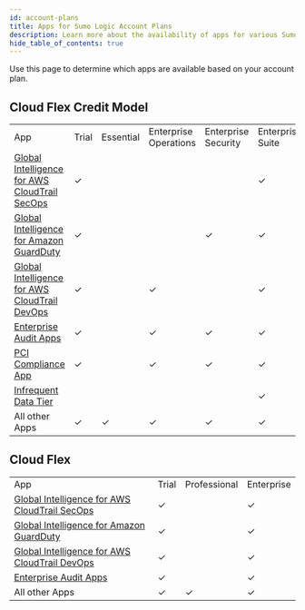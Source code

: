 ```yaml
---
id: account-plans
title: Apps for Sumo Logic Account Plans
description: Learn more about the availability of apps for various Sumo Logic account plans.
hide_table_of_contents: true
---
```


Use this page to determine which apps are available based on your account plan.

## Cloud Flex Credit Model

<table>
  <tr>
   <td>App
   </td>
   <td>Trial
   </td>
   <td>Essential
   </td>
   <td>Enterprise Operations
   </td>
   <td>Enterprise Security
   </td>
   <td>Enterprise Suite
   </td>
  </tr>
  <tr>
   <td><a href="/docs/integrations/amazon-aws/global-intelligence-cloudtrail-secops">Global Intelligence for AWS CloudTrail SecOps</a></td>
   <td>  &#10003; </td>
   <td>   </td>
   <td>  </td>
   <td>  </td>
   <td> &#10003;</td>
  </tr>
  <tr>
   <td><a href="/docs/integrations/amazon-aws/global-intelligence-guardduty">Global Intelligence for Amazon GuardDuty</a></td>
   <td>&#10003;</td>
   <td> </td>
   <td>   </td>
   <td>&#10003;</td>
   <td>&#10003; </td>
  </tr>
  <tr>
   <td><a href="/docs/integrations/amazon-aws/global-intelligence-cloudtrail-devops">Global Intelligence for AWS CloudTrail DevOps</a></td>
   <td>&#10003;</td>
   <td>    </td>
   <td>&#10003;</td>
   <td> </td>
   <td>&#10003;</td>
  </tr>
  <tr>
   <td><a href="/docs/integrations/sumo-apps/enterprise-audit">Enterprise Audit Apps</a></td>
   <td> &#10003;</td>
   <td> </td>
   <td>&#10003; </td>
   <td>&#10003;</td>
   <td>&#10003;</td>
  </tr>
  <tr>
   <td><a href="/docs/integrations/pci-compliance">PCI Compliance App</a></td>
   <td>&#10003;</td>
   <td>  </td>
   <td>&#10003;</td>
   <td>&#10003;</td>
   <td>&#10003;</td>
  </tr>
  <tr>
   <td><a href="/docs/integrations/sumo-apps/Infrequent-Data-Tier">Infrequent Data Tier</a></td>
   <td> </td>
   <td> </td>
   <td> </td>
   <td> </td>
   <td>&#10003;</td>
  </tr>
  <tr>
   <td>All other Apps
   </td>
   <td> &#10003;</td>
   <td>&#10003;</td>
   <td>&#10003;</td>
   <td>&#10003;</td>
   <td>&#10003;</td>
  </tr>
</table>


## Cloud Flex


<table>
  <tr>
   <td>App
   </td>
   <td>Trial
   </td>
   <td>Professional
   </td>
   <td>Enterprise
   </td>
  </tr>
  <tr>
   <td><a href="/docs/integrations/amazon-aws/global-intelligence-cloudtrail-secops">Global Intelligence for AWS CloudTrail SecOps</a></td>
   <td> &#10003;</td>
   <td>  </td>
   <td> &#10003;</td>
  </tr>
  <tr>
   <td><a href="/docs/integrations/amazon-aws/global-intelligence-guardduty">Global Intelligence for Amazon GuardDuty</a></td>
   <td>  &#10003;</td>
   <td>    </td>
   <td>  &#10003;</td>
  </tr>
  <tr>
   <td><a href="/docs/integrations/amazon-aws/global-intelligence-cloudtrail-devops">Global Intelligence for AWS CloudTrail DevOps</a></td>
   <td>  &#10003;</td>
   <td>  </td>
   <td> &#10003;</td>
  </tr>
  <tr>
   <td><a href="/docs/integrations/sumo-apps/enterprise-audit">Enterprise Audit Apps</a>  </td>
   <td>  &#10003;</td>
   <td>   </td>
   <td>  &#10003;</td>
  </tr>
  <tr>
   <td>All other Apps
   </td>
   <td> &#10003;</td>
   <td> &#10003;</td>
   <td>  &#10003;</td>
  </tr>
</table>
